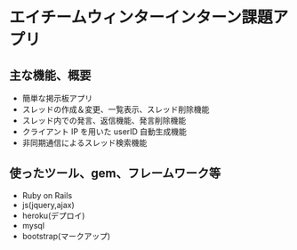 # エイチームウィンターインターン課題アプリ

## 主な機能、概要

- 簡単な掲示板アプリ
- スレッドの作成＆変更、一覧表示、スレッド削除機能
- スレッド内での発言、返信機能、発言削除機能
- クライアント IP を用いた userID 自動生成機能
- 非同期通信によるスレッド検索機能

## 使ったツール、gem、フレームワーク等

- Ruby on Rails
- js(jquery,ajax)
- heroku(デプロイ)
- mysql
- bootstrap(マークアップ)
